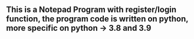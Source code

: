 This is a Notepad Program with register/login function, the program code is written on python, more specific on python -> 3.8 and 3.9
---------------------------------------------------------------------------------------------------------------------
